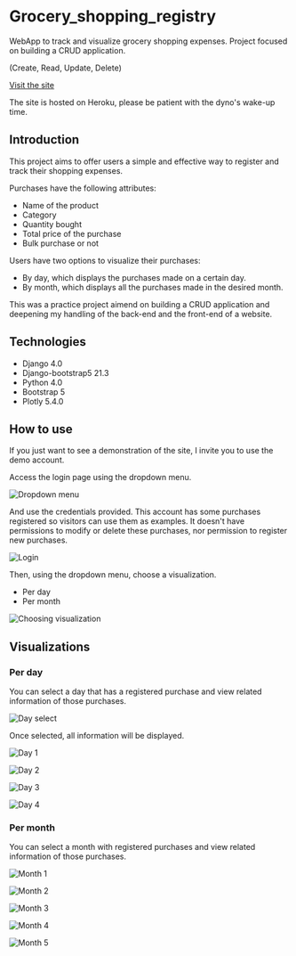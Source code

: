 # Grocery_shopping_registry
WebApp to track and visualize grocery shopping expenses. Project focused on 
building a CRUD application.

(Create, Read, Update, Delete)

[Visit the site](https://registro-super.herokuapp.com/)

The site is hosted on Heroku, please be patient with the dyno's wake-up time.

## Introduction
This project aims to offer users a simple and effective way to register and track 
their shopping expenses.

Purchases have the following attributes:
* Name of the product
* Category
* Quantity bought
* Total price of the purchase
* Bulk purchase or not

Users have two options to visualize their purchases:
* By day, which displays the purchases made on a certain day.
* By month, which displays all the purchases made in the desired month.

This was a practice project aimend on building a CRUD application and deepening 
my handling of the back-end and the front-end of a website.

## Technologies
* Django  4.0
* Django-bootstrap5 21.3
* Python 4.0
* Bootstrap 5
* Plotly 5.4.0

## How to use
If you just want to see a demonstration of the site, I invite you to use the demo
 account.

Access the login page using the dropdown menu.

![Dropdown menu](https://i.imgur.com/zeWboN3.png "Dropdown menu")

And use the credentials provided. This account has some purchases registered so
 visitors can use them as examples.
It doesn't have permissions to modify or delete these purchases, nor permission to
 register new purchases.

![Login](https://i.imgur.com/imx2NwP.png "Login")

Then, using the dropdown menu, choose a visualization.
* Per day
* Per month

![Choosing visualization](https://i.imgur.com/8TiLZmA.png "Choosing visualization")

## Visualizations

### Per day

You can select a day that has a registered purchase and view related information of those purchases.

![Day select](https://i.imgur.com/SpejD4w.png "Day select")

Once selected, all information will be displayed.

![Day 1](https://i.imgur.com/s01IPE5.png "Day 1")

![Day 2](https://i.imgur.com/K8pvaGH.png "Day 2")

![Day 3](https://i.imgur.com/skQbkzD.png "Day 3")

![Day 4](https://i.imgur.com/cqtqbHa.png "Day 4")

### Per month

You can select a month with registered purchases and view related information of those purchases.

![Month 1](https://i.imgur.com/Z6XSPCV.png "Month 1")

![Month 2](https://i.imgur.com/WR1GdPH.png "Month 2")

![Month 3](https://i.imgur.com/6euXZzN.png "Month 3")

![Month 4](https://i.imgur.com/B3DVmkv.png "Month 4")

![Month 5](https://i.imgur.com/90I8gQf.png "Month 5")